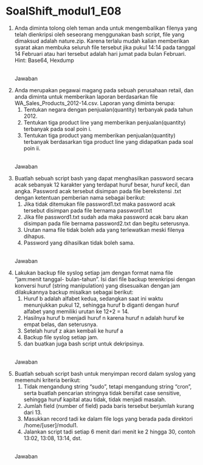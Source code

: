 # SoalShift_modul1_E08
<ol>
  <li>Anda diminta tolong oleh teman anda untuk mengembalikan filenya yang telah
  dienkripsi oleh seseorang menggunakan bash script, file yang dimaksud adalah
  nature.zip. Karena terlalu mudah kalian memberikan syarat akan membuka seluruh
  file tersebut jika pukul 14:14 pada tanggal 14 Februari atau hari tersebut adalah hari
  jumat pada bulan Februari.
  <br>Hint: Base64, Hexdump
    
  <br>Jawaban
  </li>
    
  <li>Anda merupakan pegawai magang pada sebuah perusahaan retail, dan anda diminta
  untuk memberikan laporan berdasarkan file WA_Sales_Products_2012-14.csv.
  Laporan yang diminta berupa:

  <ol>
    <li>Tentukan negara dengan penjualan(quantity) terbanyak pada tahun 2012.</li>
    <li>Tentukan tiga product line yang memberikan penjualan(quantity) terbanyak pada soal poin i.</li>
    <li>Tentukan tiga product yang memberikan penjualan(quantity) terbanyak berdasarkan tiga product line yang didapatkan pada soal poin ii.</li>
  </ol>
  
  <br>Jawaban
  </li>

  <li>Buatlah sebuah script bash yang dapat menghasilkan password secara acak
  sebanyak 12 karakter yang terdapat huruf besar, huruf kecil, dan angka. Password
  acak tersebut disimpan pada file berekstensi .txt dengan ketentuan pemberian nama
  sebagai berikut:

  <ol>
    <li>Jika tidak ditemukan file password1.txt maka password acak tersebut disimpan pada file bernama password1.txt</li>
    <li>Jika file password1.txt sudah ada maka password acak baru akan disimpan pada file bernama password2.txt dan begitu seterusnya.</li>
    <li>Urutan nama file tidak boleh ada yang terlewatkan meski filenya dihapus.</li>
    <li>Password yang dihasilkan tidak boleh sama.</li>
  </ol>
  
  <br>Jawaban
  </li>

  <li>Lakukan backup file syslog setiap jam dengan format nama file “jam:menit tanggal-
  bulan-tahun”. Isi dari file backup terenkripsi dengan konversi huruf (string
  manipulation) yang disesuaikan dengan jam dilakukannya backup misalkan sebagai
  berikut:

  <ol>
    <li>Huruf b adalah alfabet kedua, sedangkan saat ini waktu menunjukkan pukul 12, sehingga huruf b diganti dengan huruf alfabet yang memiliki urutan ke 12+2 = 14.</li>
    <li>Hasilnya huruf b menjadi huruf n karena huruf n adalah huruf ke empat belas, dan seterusnya.</li>
    <li>Setelah huruf z akan kembali ke huruf a</li>
    <li>Backup file syslog setiap jam.</li>
    <li>dan buatkan juga bash script untuk dekripsinya.</li>
  </ol>
  
  <br>Jawaban
  </li>

  <li>Buatlah sebuah script bash untuk menyimpan record dalam syslog yang memenuhi
  kriteria berikut:
  <ol>
    <li>Tidak mengandung string “sudo”, tetapi mengandung string “cron”, serta buatlah pencarian stringnya tidak bersifat case sensitive, sehingga huruf kapital atau tidak, tidak menjadi masalah.</li>
    <li>Jumlah field (number of field) pada baris tersebut berjumlah kurang dari 13.</li>
    <li>Masukkan record tadi ke dalam file logs yang berada pada direktori /home/[user]/modul1.</li>
    <li>Jalankan script tadi setiap 6 menit dari menit ke 2 hingga 30, contoh 13:02, 13:08, 13:14, dst.</li>
  </ol>
  
  <br>Jawaban
  </li>
</ol>
